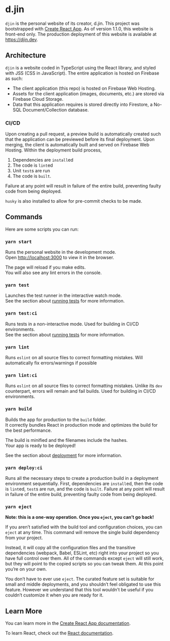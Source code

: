 # d.jin

`djin` is the personal website of its creator, d.jin. This project was bootstrapped with [Create React App](https://github.com/facebook/create-react-app).
As of version 1.1.0, this website is front-end only. The production deployment of this website is available at https://djin.dev.

## Architecture

`djin` is a website coded in TypeScript using the React library, and styled with JSS (CSS in JavaScript). The entire 
application is hosted on Firebase as such: 
- The client application (this repo) is hosted on Firebase Web Hosting.
- Assets for the client application (images, documents, etc.) are stored via Firebase Cloud Storage.
- Data that this application requires is stored directly into Firestore, a No-SQL Document/Collection database.

### CI/CD

Upon creating a pull request, a preview build is automatically created such that the application 
can be previewed before its final deployment. Upon merging, the client is automatically built and 
served on Firebase Web Hosting. Within the deployment build process,
1. Dependencies are `install`ed
2. The code is `lint`ed
3. Unit `test`s are run
4. The code is `built`. 

Failure at any point will result in failure of the entire build, preventing faulty code from being deployed.

`husky` is also installed to allow for pre-commit checks to be made.

## Commands

Here are some scripts you can run:

### `yarn start`

Runs the personal website in the development mode.<br />
Open [http://localhost:3000](http://localhost:3000) to view it in the browser.

The page will reload if you make edits.<br />
You will also see any lint errors in the console.

### `yarn test`

Launches the test runner in the interactive watch mode.<br />
See the section about [running tests](https://facebook.github.io/create-react-app/docs/running-tests) for more information.

### `yarn test:ci`

Runs tests in a non-interactive mode. Used for building in CI/CD environments.<br />
See the section about [running tests](https://facebook.github.io/create-react-app/docs/running-tests) for more information.

### `yarn lint`

Runs `eslint` on all source files to correct formatting mistakes. Will automatically fix errors/warnings if possible<br />

### `yarn lint:ci`

Runs `eslint` on all source files to correct formatting mistakes. Unlike its `dev` counterpart, errors will remain and fail builds. Used for building in CI/CD environments.<br />

### `yarn build`

Builds the app for production to the `build` folder.<br />
It correctly bundles React in production mode and optimizes the build for the best performance.

The build is minified and the filenames include the hashes.<br />
Your app is ready to be deployed!

See the section about [deployment](https://facebook.github.io/create-react-app/docs/deployment) for more information.

### `yarn deploy:ci`
Runs all the necessary steps to create a production build in a deployment environment sequentially. First, 
dependencies are `install`ed, then the code is `lint`ed, `test`s are run, and the code is `built`. Failure at 
any point will result in failure of the entire build, preventing faulty code from being deployed.

### `yarn eject`

**Note: this is a one-way operation. Once you `eject`, you can’t go back!**

If you aren’t satisfied with the build tool and configuration choices, you can `eject` at any time. This command will remove the single build dependency from your project.

Instead, it will copy all the configuration files and the transitive dependencies (webpack, Babel, ESLint, etc) right into your project so you have full control over them. All of the commands except `eject` will still work, but they will point to the copied scripts so you can tweak them. At this point you’re on your own.

You don’t have to ever use `eject`. The curated feature set is suitable for small and middle deployments, and you shouldn’t feel obligated to use this feature. However we understand that this tool wouldn’t be useful if you couldn’t customize it when you are ready for it.

## Learn More

You can learn more in the [Create React App documentation](https://facebook.github.io/create-react-app/docs/getting-started).

To learn React, check out the [React documentation](https://reactjs.org/).
